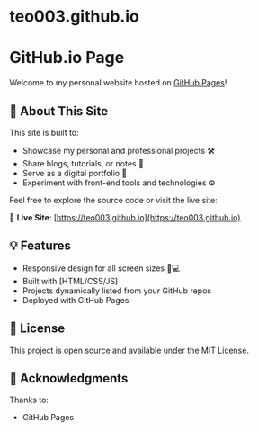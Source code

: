 # teo003.github.io
# GitHub.io Page

Welcome to my personal website hosted on [GitHub Pages](https://pages.github.com/)!

## 🧭 About This Site

This site is built to:

- Showcase my personal and professional projects 🛠️
- Share blogs, tutorials, or notes 📝
- Serve as a digital portfolio 💼
- Experiment with front-end tools and technologies ⚙️

Feel free to explore the source code or visit the live site:

🔗 **Live Site**: [https://teo003.github.io](https://teo003.github.io)

## 💡 Features

- Responsive design for all screen sizes 📱💻
- Built with [HTML/CSS/JS]
- Projects dynamically listed from your GitHub repos
- Deployed with GitHub Pages

## 📝 License
This project is open source and available under the MIT License.

## 🙌 Acknowledgments
Thanks to:
- GitHub Pages
